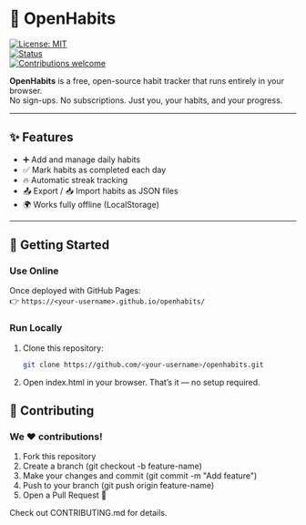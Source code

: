 # 🌱 OpenHabits  
[![License: MIT](https://img.shields.io/badge/License-MIT-green.svg)](LICENSE)  
[![Status](https://img.shields.io/badge/status-active-success.svg)]()  
[![Contributions welcome](https://img.shields.io/badge/contributions-welcome-brightgreen.svg)](CONTRIBUTING.md)  

**OpenHabits** is a free, open-source habit tracker that runs entirely in your browser.  
No sign-ups. No subscriptions. Just you, your habits, and your progress.  

---

## ✨ Features
- ➕ Add and manage daily habits  
- ✅ Mark habits as completed each day  
- 🔥 Automatic streak tracking  
- 📤 Export / 📥 Import habits as JSON files  
- 🌍 Works fully offline (LocalStorage)  

---

## 🚀 Getting Started

### Use Online
Once deployed with GitHub Pages:  
👉 `https://<your-username>.github.io/openhabits/`

### Run Locally
1. Clone this repository:  
   ```bash
   git clone https://github.com/<your-username>/openhabits.git
2. Open index.html in your browser.
That’s it — no setup required.

## 🤝 Contributing

### We ❤️ contributions!

1. Fork this repository
2. Create a branch (git checkout -b feature-name)
3. Make your changes and commit (git commit -m "Add feature")
4. Push to your branch (git push origin feature-name)
5. Open a Pull Request 🎉

Check out CONTRIBUTING.md for details.
